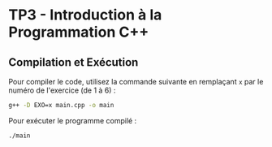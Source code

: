 # TP3 - Introduction à la Programmation C++

## Compilation et Exécution

Pour compiler le code, utilisez la commande suivante en remplaçant `x` par le numéro de l'exercice (de 1 à 6) :

```sh
g++ -D EXO=x main.cpp -o main
```

Pour exécuter le programme compilé :

```sh
./main
```

